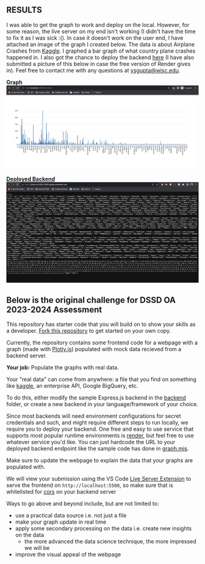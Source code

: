 ## RESULTS
I was able to get the graph to work and deploy on the local. However, for some reason, the live server on my end isn't working (I didn't have the time to fix it as I was sick :(). In case it doesn't work on the user end, I have attached an image of the graph I created below. The data is about Airplane Crashes from [Kaggle](https://www.kaggle.com/datasets/jogwums/air-crashes-full-data-1908-2023?resource=download). I graphed a bar graph of what country plane crashes happened in. I also got the chance to deploy the backend [here](https://dssd-oa-2023-2024-gupta.onrender.com/) (I have also submitted a picture of this below in case the free version of Render gives in). Feel free to contact me with any questions at [ysgupta@wisc.edu](mailto:ysgupta@wisc.edu).

**Graph**
![bar graph](https://github.com/yashg4509/dssd-oa-2023-24/blob/main/images/newplot.png)

**[Deployed Backend](https://dssd-oa-2023-2024-gupta.onrender.com/)**
![backend](https://github.com/yashg4509/dssd-oa-2023-24/blob/main/images/backend.png)

## Below is the original challenge for DSSD OA 2023-2024 Assessment
This repository has starter code that you will build on to show your skills as a developer. [Fork this repository](https://github.com/DSSD-Madison/oa-2023-24/fork) to get started on your own copy.

Currently, the repository contains some frontend code for a webpage with a graph (made with [Plotly.js](https://plotly.com/javascript/)) populated with mock data recieved from a backend server.

**Your job:** Populate the graphs with real data.

Your "real data" can come from anywhere: a file that you find on something like [kaggle](https://www.kaggle.com/), an enterprise API, Google BigQuery, etc.

To do this, either modify the sample Express.js backend in the [backend](./backend/) folder, or create a new backend in your language/framework of your choice.

Since most backends will need environment configurations for secret credentials and such, and might require different steps to run locally, we require you to deploy your backend. One free and easy to use service that supports most popular runtime environments is [render](https://render.com), but feel free to use whatever service you'd like. You can just hardcode the URL to your deployed backend endpoint like the sample code has done in [graph.mjs](./frontend/graph.mjs).

Make sure to update the webpage to explain the data that your graphs are populated with.

We will view your submission using the VS Code [Live Server Extension](https://marketplace.visualstudio.com/items?itemName=ritwickdey.LiveServer) to serve the frontend on `http://localhost:5500`, so make sure that is whitelisted for [cors](https://developer.mozilla.org/en-US/docs/Web/HTTP/CORS) on your backend server

Ways to go above and beyond include, but are not limited to:
- use a practical data source i.e. not just a file
- make your graph update in real time
- apply some secondary processing on the data i.e. create new insights on the data
  - the more advanced the data science technique, the more impressed we will be
- improve the visual appeal of the webpage
